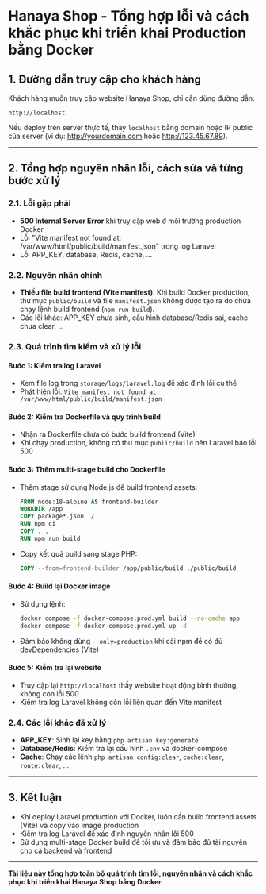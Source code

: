 # Hanaya Shop - Tổng hợp lỗi và cách khắc phục khi triển khai Production bằng Docker

## 1. Đường dẫn truy cập cho khách hàng

Khách hàng muốn truy cập website Hanaya Shop, chỉ cần dùng đường dẫn:

```
http://localhost
```

Nếu deploy trên server thực tế, thay `localhost` bằng domain hoặc IP public của server (ví dụ: http://yourdomain.com hoặc http://123.45.67.89).

---

## 2. Tổng hợp nguyên nhân lỗi, cách sửa và từng bước xử lý

### 2.1. Lỗi gặp phải
- **500 Internal Server Error** khi truy cập web ở môi trường production Docker
- Lỗi "Vite manifest not found at: /var/www/html/public/build/manifest.json" trong log Laravel
- Lỗi APP_KEY, database, Redis, cache, ...

### 2.2. Nguyên nhân chính
- **Thiếu file build frontend (Vite manifest)**: Khi build Docker production, thư mục `public/build` và file `manifest.json` không được tạo ra do chưa chạy lệnh build frontend (`npm run build`).
- Các lỗi khác: APP_KEY chưa sinh, cấu hình database/Redis sai, cache chưa clear, ...

### 2.3. Quá trình tìm kiếm và xử lý lỗi

#### Bước 1: Kiểm tra log Laravel
- Xem file log trong `storage/logs/laravel.log` để xác định lỗi cụ thể
- Phát hiện lỗi: `Vite manifest not found at: /var/www/html/public/build/manifest.json`

#### Bước 2: Kiểm tra Dockerfile và quy trình build
- Nhận ra Dockerfile chưa có bước build frontend (Vite)
- Khi chạy production, không có thư mục `public/build` nên Laravel báo lỗi 500

#### Bước 3: Thêm multi-stage build cho Dockerfile
- Thêm stage sử dụng Node.js để build frontend assets:
  ```Dockerfile
  FROM node:18-alpine AS frontend-builder
  WORKDIR /app
  COPY package*.json ./
  RUN npm ci
  COPY . .
  RUN npm run build
  ```
- Copy kết quả build sang stage PHP:
  ```Dockerfile
  COPY --from=frontend-builder /app/public/build ./public/build
  ```

#### Bước 4: Build lại Docker image
- Sử dụng lệnh:
  ```sh
  docker compose -f docker-compose.prod.yml build --no-cache app
  docker compose -f docker-compose.prod.yml up -d
  ```
- Đảm bảo không dùng `--only=production` khi cài npm để có đủ devDependencies (Vite)

#### Bước 5: Kiểm tra lại website
- Truy cập lại `http://localhost` thấy website hoạt động bình thường, không còn lỗi 500
- Kiểm tra log Laravel không còn lỗi liên quan đến Vite manifest

### 2.4. Các lỗi khác đã xử lý
- **APP_KEY**: Sinh lại key bằng `php artisan key:generate`
- **Database/Redis**: Kiểm tra lại cấu hình `.env` và docker-compose
- **Cache**: Chạy các lệnh `php artisan config:clear`, `cache:clear`, `route:clear`, ...

---

## 3. Kết luận
- Khi deploy Laravel production với Docker, luôn cần build frontend assets (Vite) và copy vào image production
- Kiểm tra log Laravel để xác định nguyên nhân lỗi 500
- Sử dụng multi-stage Docker build để tối ưu và đảm bảo đủ tài nguyên cho cả backend và frontend

---

**Tài liệu này tổng hợp toàn bộ quá trình tìm lỗi, nguyên nhân và cách khắc phục khi triển khai Hanaya Shop bằng Docker.**

